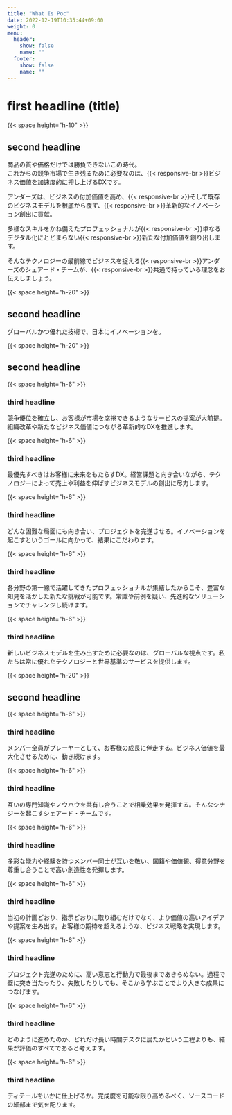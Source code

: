 ```yaml
---
title: "What Is Poc"
date: 2022-12-19T10:35:44+09:00
weight: 0
menu:
  header:
    show: false
    name: ""
  footer:
    show: false
    name: ""
---
```


# first headline (title)

{{< space height="h-10" >}}

## second headline

商品の質や価格だけでは勝負できないこの時代。  
これからの競争市場で生き残るために必要なのは、{{< responsive-br >}}ビジネス価値を加速度的に押し上げるDXです。

アンダーズは、ビジネスの付加価値を高め、{{< responsive-br >}}そして既存のビジネスモデルを根底から覆す、{{< responsive-br >}}革新的なイノベーション創出に貢献。

多様なスキルをかね備えたプロフェッショナルが{{< responsive-br >}}単なるデジタル化にとどまらない{{< responsive-br >}}新たな付加価値を創り出します。

そんなテクノロジーの最前線でビジネスを捉える{{< responsive-br >}}アンダーズのシェアード・チームが、{{< responsive-br >}}共通で持っている理念をお伝えしましょう。

{{< space height="h-20" >}}

## second headline

<font class="font-bold text-xl">グローバルかつ優れた技術で、日本にイノベーションを。</font>

{{< space height="h-20" >}}

## second headline

{{< space height="h-6" >}}

### third headline

競争優位を確立し、お客様が市場を席捲できるようなサービスの提案が大前提。組織改革や新たなビジネス価値につながる革新的なDXを推進します。

{{< space height="h-6" >}}

### third headline

最優先すべきはお客様に未来をもたらすDX。経営課題と向き合いながら、テクノロジーによって売上や利益を伸ばすビジネスモデルの創出に尽力します。

{{< space height="h-6" >}}

### third headline

どんな困難な局面にも向き合い、プロジェクトを完遂させる。イノベーションを起こすというゴールに向かって、結果にこだわります。

{{< space height="h-6" >}}

### third headline

各分野の第一線で活躍してきたプロフェッショナルが集結したからこそ、豊富な知見を活かした新たな挑戦が可能です。常識や前例を疑い、先進的なソリューションでチャレンジし続けます。

{{< space height="h-6" >}}

### third headline

新しいビジネスモデルを生み出すために必要なのは、グローバルな視点です。私たちは常に優れたテクノロジーと世界基準のサービスを提供します。

{{< space height="h-20" >}}

## second headline

{{< space height="h-6" >}}

### third headline

メンバー全員がプレーヤーとして、お客様の成長に伴走する。ビジネス価値を最大化させるために、動き続けます。

{{< space height="h-6" >}}

### third headline

互いの専門知識やノウハウを共有し合うことで相乗効果を発揮する。そんなシナジーを起こすシェアード・チームです。

{{< space height="h-6" >}}

### third headline

多彩な能力や経験を持つメンバー同士が互いを敬い、国籍や価値観、得意分野を尊重し合うことで高い創造性を発揮します。

{{< space height="h-6" >}}

### third headline

当初の計画どおり、指示どおりに取り組むだけでなく、より価値の高いアイデアや提案を生み出す。お客様の期待を超えるような、ビジネス戦略を実現します。

{{< space height="h-6" >}}

### third headline

プロジェクト完遂のために、高い意志と行動力で最後まであきらめない。過程で壁に突き当たったり、失敗したりしても、そこから学ぶことでより大きな成果につなげます。

{{< space height="h-6" >}}

### third headline

どのように進めたのか、どれだけ長い時間デスクに居たかという工程よりも、結果が評価のすべてであると考えます。

{{< space height="h-6" >}}

### third headline

ディテールをいかに仕上げるか。完成度を可能な限り高めるべく、ソースコードの細部まで気を配ります。